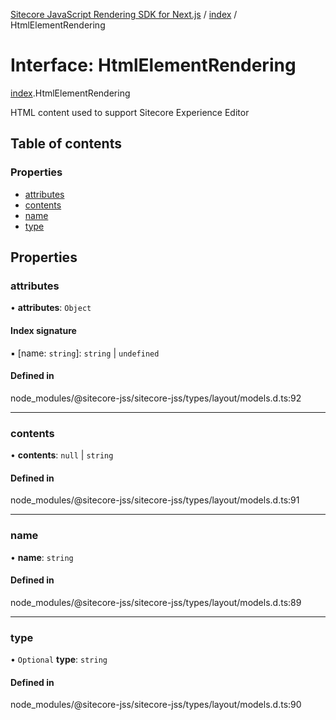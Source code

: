 [Sitecore JavaScript Rendering SDK for Next.js](../README.md) / [index](../modules/index.md) / HtmlElementRendering

# Interface: HtmlElementRendering

[index](../modules/index.md).HtmlElementRendering

HTML content used to support Sitecore Experience Editor

## Table of contents

### Properties

- [attributes](index.HtmlElementRendering.md#attributes)
- [contents](index.HtmlElementRendering.md#contents)
- [name](index.HtmlElementRendering.md#name)
- [type](index.HtmlElementRendering.md#type)

## Properties

### attributes

• **attributes**: `Object`

#### Index signature

▪ [name: `string`]: `string` \| `undefined`

#### Defined in

node_modules/@sitecore-jss/sitecore-jss/types/layout/models.d.ts:92

___

### contents

• **contents**: ``null`` \| `string`

#### Defined in

node_modules/@sitecore-jss/sitecore-jss/types/layout/models.d.ts:91

___

### name

• **name**: `string`

#### Defined in

node_modules/@sitecore-jss/sitecore-jss/types/layout/models.d.ts:89

___

### type

• `Optional` **type**: `string`

#### Defined in

node_modules/@sitecore-jss/sitecore-jss/types/layout/models.d.ts:90
